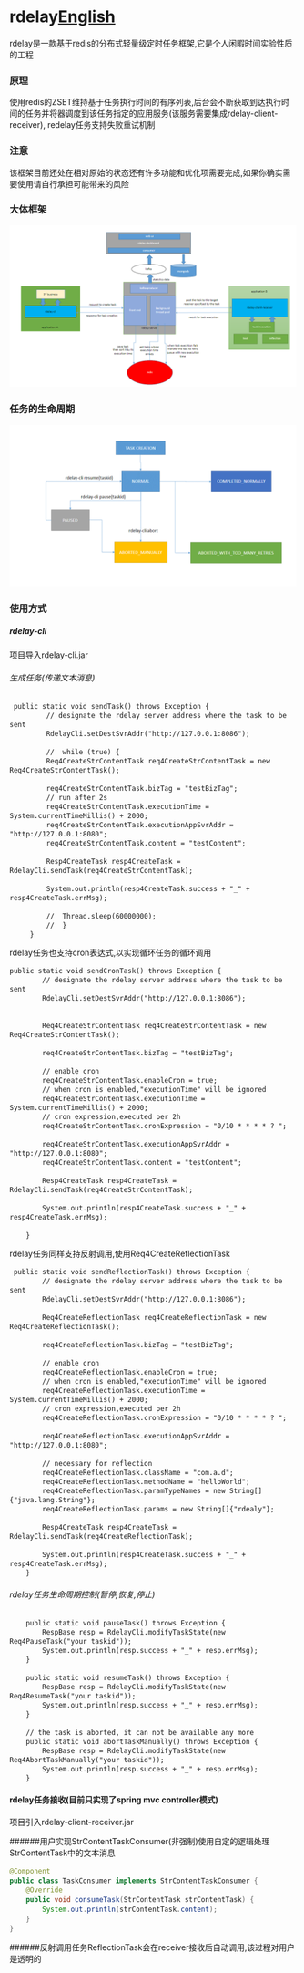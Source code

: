 # rdelay[English](README.md)
rdelay是一款基于redis的分布式轻量级定时任务框架,它是个人闲暇时间实验性质的工程

### 原理
使用redis的ZSET维持基于任务执行时间的有序列表,后台会不断获取到达执行时间的任务并将器调度到该任务指定的应用服务(该服务需要集成rdelay-client-receiver),
redelay任务支持失败重试机制


### 注意
该框架目前还处在相对原始的状态还有许多功能和优化项需要完成,如果你确实需要使用请自行承担可能带来的风险


### 大体框架
![Rough structure](./assets/rdelay.png)

### 任务的生命周期
![lifecycle](./assets/lifecycle.png)

### 使用方式
##### rdelay-cli
项目导入rdelay-cli.jar

###### 生成任务(传递文本消息)
``````
 public static void sendTask() throws Exception {
         // designate the rdelay server address where the task to be sent
         RdelayCli.setDestSvrAddr("http://127.0.0.1:8086");
 
         //  while (true) {
         Req4CreateStrContentTask req4CreateStrContentTask = new Req4CreateStrContentTask();
 
         req4CreateStrContentTask.bizTag = "testBizTag";
         // run after 2s
         req4CreateStrContentTask.executionTime = System.currentTimeMillis() + 2000;
         req4CreateStrContentTask.executionAppSvrAddr = "http://127.0.0.1:8080";
         req4CreateStrContentTask.content = "testContent";
 
         Resp4CreateTask resp4CreateTask = RdelayCli.sendTask(req4CreateStrContentTask);
 
         System.out.println(resp4CreateTask.success + "_" + resp4CreateTask.errMsg);
 
         //  Thread.sleep(60000000);
         //  }
     }
``````
rdelay任务也支持cron表达式,以实现循环任务的循环调用
`````
public static void sendCronTask() throws Exception {
        // designate the rdelay server address where the task to be sent
        RdelayCli.setDestSvrAddr("http://127.0.0.1:8086");


        Req4CreateStrContentTask req4CreateStrContentTask = new Req4CreateStrContentTask();

        req4CreateStrContentTask.bizTag = "testBizTag";

        // enable cron
        req4CreateStrContentTask.enableCron = true;
        // when cron is enabled,"executionTime" will be ignored
        req4CreateStrContentTask.executionTime = System.currentTimeMillis() + 2000;
        // cron expression,executed per 2h
        req4CreateStrContentTask.cronExpression = "0/10 * * * * ? ";

        req4CreateStrContentTask.executionAppSvrAddr = "http://127.0.0.1:8080";
        req4CreateStrContentTask.content = "testContent";

        Resp4CreateTask resp4CreateTask = RdelayCli.sendTask(req4CreateStrContentTask);

        System.out.println(resp4CreateTask.success + "_" + resp4CreateTask.errMsg);

    }
``````
rdelay任务同样支持反射调用,使用Req4CreateReflectionTask
``````
 public static void sendReflectionTask() throws Exception {
        // designate the rdelay server address where the task to be sent
        RdelayCli.setDestSvrAddr("http://127.0.0.1:8086");

        Req4CreateReflectionTask req4CreateReflectionTask = new Req4CreateReflectionTask();

        req4CreateReflectionTask.bizTag = "testBizTag";

        // enable cron
        req4CreateReflectionTask.enableCron = true;
        // when cron is enabled,"executionTime" will be ignored
        req4CreateReflectionTask.executionTime = System.currentTimeMillis() + 2000;
        // cron expression,executed per 2h
        req4CreateReflectionTask.cronExpression = "0/10 * * * * ? ";

        req4CreateReflectionTask.executionAppSvrAddr = "http://127.0.0.1:8080";

        // necessary for reflection
        req4CreateReflectionTask.className = "com.a.d";
        req4CreateReflectionTask.methodName = "helloWorld";
        req4CreateReflectionTask.paramTypeNames = new String[]{"java.lang.String"};
        req4CreateReflectionTask.params = new String[]{"rdealy"};

        Resp4CreateTask resp4CreateTask = RdelayCli.sendTask(req4CreateReflectionTask);

        System.out.println(resp4CreateTask.success + "_" + resp4CreateTask.errMsg);
    }
``````
###### rdelay任务生命周期控制(暂停,恢复,停止)
``````
    public static void pauseTask() throws Exception {
        RespBase resp = RdelayCli.modifyTaskState(new Req4PauseTask("your taskid"));
        System.out.println(resp.success + "_" + resp.errMsg);
    }

    public static void resumeTask() throws Exception {
        RespBase resp = RdelayCli.modifyTaskState(new Req4ResumeTask("your taskid"));
        System.out.println(resp.success + "_" + resp.errMsg);
    }

    // the task is aborted, it can not be available any more
    public static void abortTaskManually() throws Exception {
        RespBase resp = RdelayCli.modifyTaskState(new Req4AbortTaskManually("your taskid"));
        System.out.println(resp.success + "_" + resp.errMsg);
    }
``````
#### rdelay任务接收(目前只实现了spring mvc controller模式)
项目引入rdelay-client-receiver.jar<br>

######用户实现StrContentTaskConsumer(非强制)使用自定的逻辑处理StrContentTask中的文本消息
```java
@Component
public class TaskConsumer implements StrContentTaskConsumer {
    @Override
    public void consumeTask(StrContentTask strContentTask) {
        System.out.println(strContentTask.content);
    }
}
```
######反射调用任务ReflectionTask会在receiver接收后自动调用,该过程对用户是透明的
